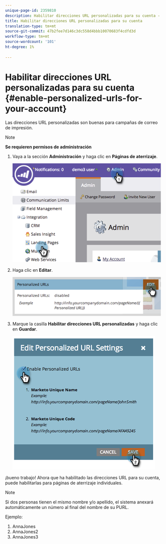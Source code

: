 ```yaml
---
unique-page-id: 2359810
description: Habilitar direcciones URL personalizadas para su cuenta - Documentos de marketing - Documentación del producto
title: Habilitar direcciones URL personalizadas para su cuenta
translation-type: tm+mt
source-git-commit: 47b2fee7d146c3dc558d4bbb10070683f4cdfd3d
workflow-type: tm+mt
source-wordcount: '101'
ht-degree: 1%

---
```



# Habilitar direcciones URL personalizadas para su cuenta {#enable-personalized-urls-for-your-account}

Las direcciones URL personalizadas son buenas para campañas de correo de impresión.

>[!NOTE]
>
>**Se requieren permisos de administración**

1. Vaya a la sección **Administración** y haga clic en **Páginas de aterrizaje**.

   ![](assets/image2014-9-18-13-3a29-3a49.png)

1. Haga clic en **Editar**.

   ![](assets/image2014-9-18-13-3a29-3a58.png)

1. Marque la casilla **Habilitar direcciones URL personalizadas** y haga clic en **Guardar**.

   ![](assets/image2014-9-18-13-3a30-3a6.png)

¡bueno trabajo! Ahora que ha habilitado las direcciones URL para su cuenta, puede habilitarlas para páginas de aterrizaje individuales.

>[!NOTE]
>
>Si dos personas tienen el mismo nombre y/o apellido, el sistema anexará automáticamente un número al final del nombre de su PURL.
>
>Ejemplo:
>
>1. AnnaJones
>1. AnnaJones2
>1. AnnaJones3

>



